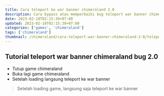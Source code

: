 ```yaml
---
title: Cara teleport ke war banner chimeraland 2.0
description: Cara bypass atau memperbaiki bug teleport war banner chimeraland 2.0
date: 2023-02-18T02:15:39+07:00
updated: 2023-02-18T02:15:39+07:00
categories: ['games', 'chimeraland']
tags: ['chimeraland']
thumbnail: /chimeraland/cara-teleport-war-banner-chimeraland-2-0/teleport-war-banner-chimera-2-0.jpg
---
```

 
## Tutorial teleport war banner chimeraland bug 2.0
- Tutup game chimeraland
- Buka lagi game chimeraland
- Setelah loading langsung teleport ke war banner

> Setelah loading game, langsung saja teleport ke war banner
